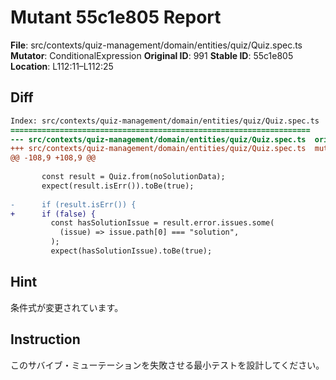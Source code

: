 # Mutant 55c1e805 Report

**File**: src/contexts/quiz-management/domain/entities/quiz/Quiz.spec.ts
**Mutator**: ConditionalExpression
**Original ID**: 991
**Stable ID**: 55c1e805
**Location**: L112:11–L112:25

## Diff

```diff
Index: src/contexts/quiz-management/domain/entities/quiz/Quiz.spec.ts
===================================================================
--- src/contexts/quiz-management/domain/entities/quiz/Quiz.spec.ts	original
+++ src/contexts/quiz-management/domain/entities/quiz/Quiz.spec.ts	mutated #991
@@ -108,9 +108,9 @@
 
       const result = Quiz.from(noSolutionData);
       expect(result.isErr()).toBe(true);
 
-      if (result.isErr()) {
+      if (false) {
         const hasSolutionIssue = result.error.issues.some(
           (issue) => issue.path[0] === "solution",
         );
         expect(hasSolutionIssue).toBe(true);
```

## Hint

条件式が変更されています。

## Instruction

このサバイブ・ミューテーションを失敗させる最小テストを設計してください。
